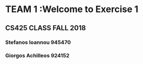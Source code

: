# TEAM 1 :Welcome to Exercise 1 
## CS425 CLASS FALL 2018
### Stefanos Ioannou 945470 
### Giorgos Achilleos 924152